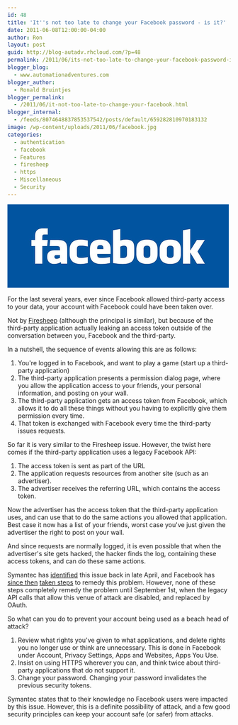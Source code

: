 ```yaml
---
id: 48
title: 'It''s not too late to change your Facebook password - is it?'
date: 2011-06-08T12:00:00-04:00
author: Ron
layout: post
guid: http://blog-autadv.rhcloud.com/?p=48
permalink: /2011/06/its-not-too-late-to-change-your-facebook-password-is-it.html
blogger_blog:
  - www.automationadventures.com
blogger_author:
  - Ronald Bruintjes
blogger_permalink:
  - /2011/06/it-not-too-late-to-change-your-facebook.html
blogger_internal:
  - /feeds/8074648837853537542/posts/default/659282810970183132
image: /wp-content/uploads/2011/06/facebook.jpg
categories:
  - authentication
  - facebook
  - Features
  - firesheep
  - https
  - Miscellaneous
  - Security
---
```

![](/wp-content/uploads/2011/06/facebook.jpg)

For the last several years, ever since Facebook allowed third-party access to your data, your account with Facebook could have been taken over.

Not by [Firesheep](http://codebutler.com/firesheep) (although the principal is similar), but because of the third-party application actually leaking an access token outside of the conversation between you, Facebook and the third-party.

In a nutshell, the sequence of events allowing this are as follows:

  1. You're logged in to Facebook, and want to play a game (start up a third-party application)
  2. The third-party application presents a permission dialog page, where you allow the application access to your friends, your personal information, and posting on your wall.
  3. The third-party application gets an access token from Facebook, which allows it to do all these things without you having to explicitly give them permission every time.
  4. That token is exchanged with Facebook every time the third-party issues requests.

So far it is very similar to the Firesheep issue. However, the twist here comes if the third-party application uses a legacy Facebook API:

  1. The access token is sent as part of the URL
  2. The application requests resources from another site (such as an advertiser).
  3. The advertiser receives the referring URL, which contains the access token.

Now the advertiser has the access token that the third-party application uses, and can use that to do the same actions you allowed that application. Best case it now has a list of your friends, worst case you've just given the advertiser the right to post on your wall.

And since requests are normally logged, it is even possible that when the advertiser's site gets hacked, the hacker finds the log, containing these access tokens, and can do these same actions.

Symantec has [identified](http://www.symantec.com/connect/blogs/facebook-applications-accidentally-leaking-access-third-parties) this issue back in late April, and Facebook has [since then](https://developers.facebook.com/blog/post/497) [taken steps](https://developers.facebook.com/blog/post/499) to remedy this problem. However, none of these steps completely remedy the problem until September 1st, when the legacy API calls that allow this venue of attack are disabled, and replaced by OAuth.

So what can you do to prevent your account being used as a beach head of attack?

  1. Review what rights you've given to what applications, and delete rights you no longer use or think are unnecessary. This is done in Facebook under Account, Privacy Settings, Apps and Websites, Apps You Use.
  2. Insist on using HTTPS wherever you can, and think twice about third-party applications that do not support it.
  3. Change your password. Changing your password invalidates the previous security tokens.

Symantec states that to their knowledge no Facebook users were impacted by this issue. However, this is a definite possibility of attack, and a few good security principles can keep your account safe (or safer) from attacks.